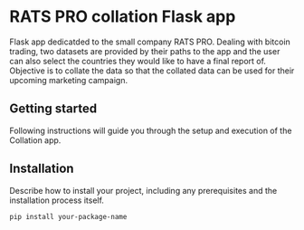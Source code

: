 # RATS PRO collation Flask app

Flask app dedicatded to the small company RATS PRO. Dealing with bitcoin trading, two datasets are provided by their paths to the app and the user can also select the countries they would like to have a final report of. Objective is to collate the data so that the collated data can be used for their upcoming marketing campaign.

## Getting started

Following instructions will guide you through the setup and execution of the Collation app.

## Installation

Describe how to install your project, including any prerequisites and the installation process itself.

```bash
pip install your-package-name
